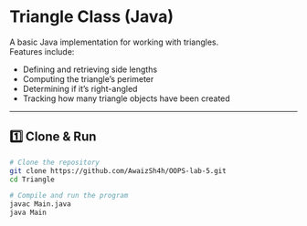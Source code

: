 # Triangle Class (Java)

A basic Java implementation for working with triangles.  
Features include:
- Defining and retrieving side lengths
- Computing the triangle’s perimeter
- Determining if it’s right-angled
- Tracking how many triangle objects have been created

---

## 1️⃣ Clone & Run

```bash
# Clone the repository
git clone https://github.com/AwaizSh4h/OOPS-lab-5.git
cd Triangle

# Compile and run the program
javac Main.java
java Main
